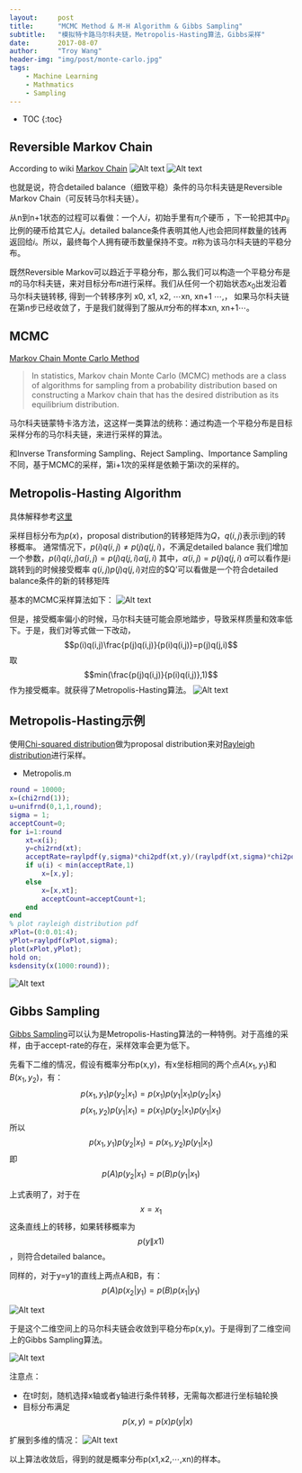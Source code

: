 ```yaml
---
layout:     post
title:      "MCMC Method & M-H Algorithm & Gibbs Sampling"
subtitle:   "模拟特卡路马尔科夫链，Metropolis-Hasting算法，Gibbs采样"
date:       2017-08-07
author:     "Troy Wang"
header-img: "img/post/monte-carlo.jpg"
tags:
    - Machine Learning
    - Mathmatics
    - Sampling
---
```


* TOC
{:toc}

## Reversible Markov Chain

According to wiki [Markov Chain](https://en.wikipedia.org/wiki/Markov_chain#Reversible_Markov_chain)
![Alt text](/img/post/1502439858618.png)
![Alt text](/img/post/1502439874796.png)

也就是说，符合detailed balance（细致平稳）条件的马尔科夫链是Reversible Markov Chain（可反转马尔科夫链）。

从n到n+1状态的过程可以看做：一个人$i$，初始手里有$π_i$个硬币
，下一轮把其中$p_{ij}$比例的硬币给其它人$j$。detailed balance条件表明其他人$j$也会把同样数量的钱再返回给$i$。所以，最终每个人拥有硬币数量保持不变。$\pi$称为该马尔科夫链的平稳分布。

既然Reversible Markov可以趋近于平稳分布，那么我们可以构造一个平稳分布是$\pi$的马尔科夫链，来对目标分布$\pi$进行采样。我们从任何一个初始状态$x_0$出发沿着马尔科夫链转移, 得到一个转移序列 x0, x1, x2, ⋯xn, xn+1 ⋯,， 如果马尔科夫链在第n步已经收敛了，于是我们就得到了服从$\pi$分布的样本xn, xn+1⋯。


## MCMC

[Markov Chain Monte Carlo Method](https://en.wikipedia.org/wiki/Markov_chain_Monte_Carlo)
> In statistics, Markov chain Monte Carlo (MCMC) methods are a class of algorithms for sampling from a probability distribution based on constructing a Markov chain that has the desired distribution as its equilibrium distribution.

马尔科夫链蒙特卡洛方法，这这样一类算法的统称：通过构造一个平稳分布是目标采样分布的马尔科夫链，来进行采样的算法。

和Inverse Transforming Sampling、Reject Sampling、Importance Sampling不同，基于MCMC的采样，第i+1次的采样是依赖于第i次的采样的。

## Metropolis-Hasting Algorithm

具体解释参考[这里](http://blog.csdn.net/SA14023053/article/details/52304497)

采样目标分布为$p(x)$，proposal distribution的转移矩阵为$Q$，$q(i,j)$表示i到j的转移概率。
通常情况下，$p(i)q(i,j)\not=p(j)q(j,i)$，不满足detailed balance
我们增加一个参数，$p(i)q(i,j)\alpha(i,j)=p(j)q(j,i)\alpha(j,i)$
其中，$\alpha(i,j)=p(j)q(j,i)$
$\alpha$可以看作是i跳转到j的时候接受概率
$q(i,j)p(j)q(j,i)$对应的$Q'可以看做是一个符合detailed balance条件的新的转移矩阵

基本的MCMC采样算法如下：
![Alt text](/img/post/1502471845939.png)

但是，接受概率偏小的时候，马尔科夫链可能会原地踏步，导致采样质量和效率低下。于是，我们对等式做一下改动，$$p(i)q(i,j)\frac{p(j)q(i,j)}{p(i)q(i,j)}=p(j)q(j,i)$$
取$$min(\frac{p(j)q(i,j)}{p(i)q(i,j)},1)$$作为接受概率。就获得了Metropolis-Hasting算法。
![Alt text](/img/post/1502472200382.png)



## Metropolis-Hasting示例

使用[Chi-squared distribution](https://en.wikipedia.org/wiki/Chi-squared_distribution)做为proposal distribution来对[Rayleigh distribution](https://en.wikipedia.org/wiki/Rayleigh_distribution)进行采样。

- Metropolis.m
```matlab
round = 10000;
x=(chi2rnd(1));
u=unifrnd(0,1,1,round);
sigma = 1;
acceptCount=0;
for i=1:round
    xt=x(i);
    y=chi2rnd(xt);
    acceptRate=raylpdf(y,sigma)*chi2pdf(xt,y)/(raylpdf(xt,sigma)*chi2pdf(y,xt));
    if u(i) < min(acceptRate,1)
        x=[x,y];
    else
        x=[x,xt];
        acceptCount=acceptCount+1;
    end
end
% plot rayleigh distribution pdf
xPlot=(0:0.01:4);
yPlot=raylpdf(xPlot,sigma);
plot(xPlot,yPlot);
hold on;
ksdensity(x(1000:round));
```

![Alt text](/img/post/1502470656593.png)

## Gibbs Sampling

[Gibbs Sampling](https://en.wikipedia.org/wiki/Gibbs_sampling)可以认为是Metropolis-Hasting算法的一种特例。对于高维的采样，由于accept-rate的存在，采样效率会更为低下。

先看下二维的情况，假设有概率分布p(x,y)，有x坐标相同的两个点$A(x_1,y_1)$和$B(x_1,y_2)$，有：
$$p(x_1,y_1)p(y_2|x_1)=p(x_1)p(y_1|x_1)p(y_2|x_1)$$
$$p(x_1,y_2)p(y_1|x_1)=p(x_1)p(y_2|x_1)p(y_1|x_1)$$
所以$$p(x_1,y_1)p(y_2|x_1)=p(x_1,y_2)p(y_1|x_1)$$
即$$p(A)p(y_2|x_1)=p(B)p(y_1|x_1)$$

上式表明了，对于在$$x=x_1$$这条直线上的转移，如果转移概率为
$$p(y\|x1)$$，则符合detailed balance。

同样的，对于y=y1的直线上两点A和B，有：
$$p(A)p(x_2|y_1)=p(B)p(x_1|y_1)$$

![Alt text](/img/post/1502544356481.png)

于是这个二维空间上的马尔科夫链会收敛到平稳分布p(x,y)。于是得到了二维空间上的Gibbs Sampling算法。

![Alt text](/img/post/1502590236863.png)

注意点：
- 在t时刻，随机选择x轴或者y轴进行条件转移，无需每次都进行坐标轴轮换
- 目标分布满足
$$p(x,y)=p(x)p(y|x)$$

扩展到多维的情况：
![Alt text](/img/post/1502590264493.png)

以上算法收敛后，得到的就是概率分布p(x1,x2,⋯,xn)的样本。
